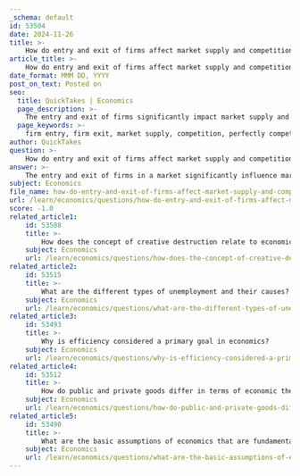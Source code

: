 ```yaml
---
_schema: default
id: 53504
date: 2024-11-26
title: >-
    How do entry and exit of firms affect market supply and competition?
article_title: >-
    How do entry and exit of firms affect market supply and competition?
date_format: MMM DD, YYYY
post_on_text: Posted on
seo:
  title: QuickTakes | Economics
  page_description: >-
    The entry and exit of firms significantly impact market supply and competition, particularly in perfectly competitive markets by shifting the supply curve and adjusting market prices. This process leads to long-run equilibrium where firms earn zero economic profits.
  page_keywords: >-
    firm entry, firm exit, market supply, competition, perfectly competitive markets, supply curve, market prices, economic losses, zero-profit level, long-run equilibrium, marginal cost, average cost, constant-cost industry, increasing-cost industry, market dynamics, economic profits
author: QuickTakes
question: >-
    How do entry and exit of firms affect market supply and competition?
answer: >-
    The entry and exit of firms in a market significantly influence market supply and competition, particularly in perfectly competitive markets. \n\n1. **Impact of Firm Exit**: When firms exit the market, the overall market supply decreases, causing the supply curve to shift to the left. This reduction in supply leads to an increase in market prices. As prices rise, the economic losses that remaining firms experience begin to diminish. The exit of firms continues until the market price reaches the zero-profit level, where existing firms are no longer incurring losses and are operating at a break-even point.\n\n2. **Impact of Firm Entry**: Conversely, when new firms enter the market, the supply curve shifts to the right, increasing overall market supply. This shift results in a decrease in market prices. As prices fall, economic profits for both new and existing firms decline. In the long run, this process of entry and exit stabilizes the market price at the zero-profit point, which occurs where the marginal cost (MC) intersects with the average cost (AC) curve.\n\n3. **Long-Run Equilibrium**: In a constant-cost industry, the entry of new firms in response to increased demand and prices will continue until the market reaches a new long-run equilibrium, where the market price stabilizes at the same level as before the entry of new firms. In contrast, in an increasing-cost industry, the entry of firms can lead to higher production costs, resulting in a new zero-profit level that is higher than the previous market price.\n\n4. **Market Dynamics**: The dynamics of entry and exit illustrate that no single firm can influence the market price independently. However, the collective actions of many firms entering or exiting the market can significantly affect overall supply and, consequently, market prices. This interplay ensures that in the long run, firms in perfectly competitive markets will earn zero economic profits, as the market adjusts to the changes in supply and demand.\n\nIn summary, the entry and exit of firms are crucial mechanisms that drive market supply and competition, leading to adjustments in prices and ensuring that firms operate at a sustainable level in the long run.
subject: Economics
file_name: how-do-entry-and-exit-of-firms-affect-market-supply-and-competition.md
url: /learn/economics/questions/how-do-entry-and-exit-of-firms-affect-market-supply-and-competition
score: -1.0
related_article1:
    id: 53508
    title: >-
        How does the concept of creative destruction relate to economic change?
    subject: Economics
    url: /learn/economics/questions/how-does-the-concept-of-creative-destruction-relate-to-economic-change
related_article2:
    id: 53515
    title: >-
        What are the different types of unemployment and their causes?
    subject: Economics
    url: /learn/economics/questions/what-are-the-different-types-of-unemployment-and-their-causes
related_article3:
    id: 53493
    title: >-
        Why is efficiency considered a primary goal in economics?
    subject: Economics
    url: /learn/economics/questions/why-is-efficiency-considered-a-primary-goal-in-economics
related_article4:
    id: 53512
    title: >-
        How do public and private goods differ in terms of economic theory?
    subject: Economics
    url: /learn/economics/questions/how-do-public-and-private-goods-differ-in-terms-of-economic-theory
related_article5:
    id: 53490
    title: >-
        What are the basic assumptions of economics that are fundamental to understanding economic theory?
    subject: Economics
    url: /learn/economics/questions/what-are-the-basic-assumptions-of-economics-that-are-fundamental-to-understanding-economic-theory
---
```


&nbsp;